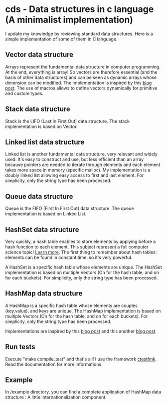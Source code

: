 # cds - Data structures in c language (A minimalist implementation)

I update my knowledge by reviewing standard data structures. Here is a simple implementation of some of them in C language.

## Vector data structure

Arrays represent the fundamental data structure in computer programming. At the end, everything is array!
So vectors are therefore essential (and the basis of other data structures) and can be seen as dynamic arrays whose dimension can be modified.
The implementation is inspired by this [blog post](https://constantsmatter.com/posts/generic-ds-c/).
The use of macros allows to define vectors dynamically for primitive and custom types.

## Stack data structure

Stack is the LIFO (Last In First Out) data structure.
The stack implementation is based on Vector.

## Linked list data structure

Linked list is another fundamental data structure, very relevant and widely used. It's easy to construct and use, but less efficient than an array because pointers are needed to iterate through elements and each element takes more space in memory (specific malloc).
My implementation is a doubly linked list allowing easy access to first and last element. For simplicity, only the string type has been processed.

## Queue data structure

Queue is the FIFO (First In First Out) data structure.
The queue implementation is based on Linked List.

## HashSet data structure

Very quickly, a hash table enables to store elements by applying before a hash function to each element. This subject represent a full computer science topic! [Learn more](https://en.wikipedia.org/wiki/Hash_table).
The first thing to remember about hash tables: elements can be found in constant time, so it's very powerful.

A HashSet is a specific hash table whose elements are unique.
The HashSet implementation is based on multiple Vectors (On for the hash table, and on for each buckets). For simplicity, only the string type has been processed.

## HashMap data structure

A HashMap is a specific hash table whose elements are couples (key,value), and keys are unique.
The HashMap implementation is based on multiple Vectors (On for the hash table, and on for each buckets). For simplicity, only the string type has been processed.

Implementations are inspired by this [blog post](https://www.journaldev.com/35238/hash-table-in-c-plus-plus) and this another [blog post](https://benhoyt.com/writings/hash-table-in-c/).

## Run tests

Execute "make compile_test" and that's all!
I use the framework [ctestfmk](https://github.com/epatrizio/ctestfmk). Read the documentation for more informations.

## Example

In /example directory, you can find a complete application of HashMap data structure : A little internationalization component.
